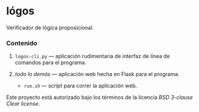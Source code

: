 # lógos

Verificador de lógica proposicional.

### Contenido

1. `logos-cli.py` — aplicación rudimentaria de interfaz de línea de comandos
para el programa.

2. _todo lo demás_ — aplicación web hecha en Flask para el programa.
	- `run.sh` — script para correr la aplicación web.

Este proyecto está autorizado bajo los términos de la licencia _BSD 3-clause
Clear license._
